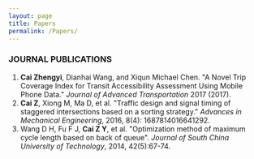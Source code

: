 ```yaml
---
layout: page
title: Papers
permalink: /Papers/
---
```



### JOURNAL PUBLICATIONS
1. **Cai Zhengyi**, Dianhai Wang, and Xiqun Michael Chen. "A Novel Trip Coverage Index for Transit Accessibility Assessment Using Mobile Phone Data." *Journal of Advanced Transportation* 2017 (2017).
2. **Cai Z**, Xiong M, Ma D, et al. "Traffic design and signal timing of staggered intersections based on a sorting strategy." *Advances in Mechanical Engineering*, 2016, 8(4): 1687814016641292.
3. Wang D H, Fu F J, **Cai Z Y**, et al. "Optimization method of maximum cycle length based on back of queue". *Journal of South China University of Technology*, 2014, 42(5):67-74.
